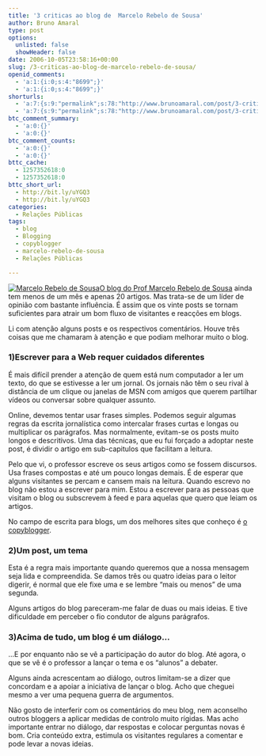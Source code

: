 ```yaml
---
title: '3 criticas ao blog de  Marcelo Rebelo de Sousa'
author: Bruno Amaral
type: post
options:
  unlisted: false
  showHeader: false
date: 2006-10-05T23:58:16+00:00
slug: /3-criticas-ao-blog-de-marcelo-rebelo-de-sousa/
openid_comments:
  - 'a:1:{i:0;s:4:"8699";}'
  - 'a:1:{i:0;s:4:"8699";}'
shorturls:
  - 'a:7:{s:9:"permalink";s:78:"http://www.brunoamaral.com/post/3-criticas-ao-blog-de-marcelo-rebelo-de-sousa/";s:7:"tinyurl";s:25:"http://tinyurl.com/dmrjfu";s:4:"isgd";s:17:"http://is.gd/pDOi";s:5:"bitly";s:20:"http://bit.ly/18IFkG";s:5:"snipr";s:22:"http://snipr.com/eur8k";s:5:"snurl";s:22:"http://snurl.com/eur8k";s:7:"snipurl";s:24:"http://snipurl.com/eur8k";}'
  - 'a:7:{s:9:"permalink";s:78:"http://www.brunoamaral.com/post/3-criticas-ao-blog-de-marcelo-rebelo-de-sousa/";s:7:"tinyurl";s:25:"http://tinyurl.com/dmrjfu";s:4:"isgd";s:17:"http://is.gd/pDOi";s:5:"bitly";s:20:"http://bit.ly/18IFkG";s:5:"snipr";s:22:"http://snipr.com/eur8k";s:5:"snurl";s:22:"http://snurl.com/eur8k";s:7:"snipurl";s:24:"http://snipurl.com/eur8k";}'
btc_comment_summary:
  - 'a:0:{}'
  - 'a:0:{}'
btc_comment_counts:
  - 'a:0:{}'
  - 'a:0:{}'
bttc_cache:
  - 1257352618:0
  - 1257352618:0
bttc_short_url:
  - http://bit.ly/uYGQ3
  - http://bit.ly/uYGQ3
categories:
  - Relações Públicas
tags:
  - blog
  - Blogging
  - copyblogger
  - marcelo-rebelo-de-sousa
  - Relações Públicas

---
```

[![Marcelo Rebelo de Sousa][1]][2][O blog do Prof Marcelo Rebelo de Sousa][3] ainda tem menos de um mês e apenas 20 artigos. Mas trata-se de um líder de opinião com bastante influência. É assim que os vinte posts se tornam suficientes para atrair um bom fluxo de visitantes e reacções em blogs.

Li com atenção alguns posts e os respectivos comentários. Houve três coisas que me chamaram à atenção e que podiam melhorar muito o blog.

<!--more-->

### 1)Escrever para a Web requer cuidados diferentes

É mais difícil prender a atenção de quem está num computador a ler um texto, do que se estivesse a ler um jornal. Os jornais não têm o seu rival à distância de um clique ou janelas de MSN com amigos que querem partilhar vídeos ou conversar sobre qualquer assunto.

Online, devemos tentar usar frases simples. Podemos seguir algumas regras da escrita jornalística como intercalar frases curtas e longas ou multiplicar os parágrafos. Mas normalmente, evitam-se os posts muito longos e descritivos. Uma das técnicas, que eu fui forçado a adoptar neste post, é dividir o artigo em sub-capitulos que facilitam a leitura.

Pelo que vi, o professor escreve os seus artigos como se fossem discursos. Usa frases compostas e até um pouco longas demais. É de esperar que alguns visitantes se percam e cansem mais na leitura. Quando escrevo no blog não estou a escrever para mim. Estou a escrever para as pessoas que visitam o blog ou subscrevem à feed e para aquelas que quero que leiam os artigos.

No campo de escrita para blogs, um dos melhores sites que conheço é [o copyblogger][4].

### 2)Um post, um tema

Esta é a regra mais importante quando queremos que a nossa mensagem seja lida e compreendida. Se damos três ou quatro ideias para o leitor digerir, é normal que ele fixe uma e se lembre “mais ou menos” de uma segunda.

Alguns artigos do blog pareceram-me falar de duas ou mais ideias. E tive dificuldade em perceber o fio condutor de alguns parágrafos.

### 3)Acima de tudo, um blog é um diálogo&#8230;

&#8230;E por enquanto não se vê a participação do autor do blog. Até agora, o que se vê é o professor a lançar o tema e os “alunos” a debater.

Alguns ainda acrescentam ao diálogo, outros limitam-se a dizer que concordam e a apoiar a iniciativa de lançar o blog. Acho que cheguei mesmo a ver uma pequena guerra de argumentos.

Não gosto de interferir com os comentários do meu blog, nem aconselho outros bloggers a aplicar medidas de controlo muito rígidas. Mas acho importante entrar no diálogo, dar respostas e colocar perguntas novas é bom. Cria conteúdo extra, estimula os visitantes regulares a comentar e pode levar a novas ideias.

 [1]: http://sol.sapo.pt/users/avatar.aspx?userid=3887
 [2]: http://sol.sapo.pt/blogs/marcelorsousa/
 [3]: http://sol.sapo.pt/blogs/marcelorsousa/ "Marcelo Rebelo de Sousa"
 [4]: http://www.copyblogger.com/make-you-a-better-blogger/